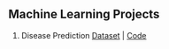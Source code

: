 ## Machine Learning Projects

1. Disease Prediction [Dataset](datasets/improved_disease_dataset.csv) | [Code](disease-prediction.ipynb)